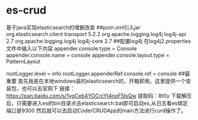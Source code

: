 # es-crud
基于java实现elasticsearch的增删改查
##pom.xml引入jar
<dependency>
    		<groupId>org.elasticsearch.client</groupId>
    		<artifactId>transport</artifactId>
    		<version>5.2.2</version>
</dependency>
<dependency>
    		<groupId>org.apache.logging.log4j</groupId>
    		<artifactId>log4j-api</artifactId>
    		<version>2.7</version>
</dependency>
<dependency>
    		<groupId>org.apache.logging.log4j</groupId>
    		<artifactId>log4j-core</artifactId>
    		<version>2.7</version>
</dependency>
##配置log4j
在log4j2.properties文件中输入以下内容
appender.console.type = Console
appender.console.name = console
appender.console.layout.type = PatternLayout

rootLogger.level = info
rootLogger.appenderRef.console.ref = console
##最重要
首先我是在本地windows装的elasticsearch的，开箱即用，这里提供一个安装包，也可以去官网下
链接：https://pan.baidu.com/s/1ygCeb4YOCrcYI4nqF5IsQw 
提取码：8t0y 
下载解压后，只需要进入es的bin目录点击elasticsearch.bat即可启动es,从日志看es绑定端口是9300
然后就可以去启动CoderCRUDApp的main方法进行curd操作了。
